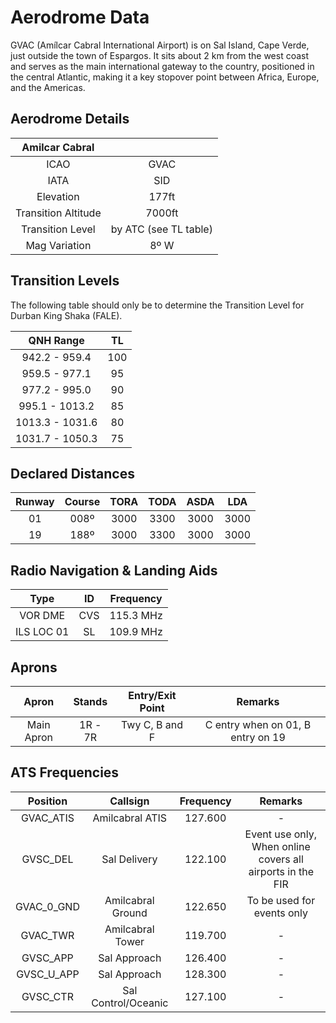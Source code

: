 # Aerodrome Data
GVAC (Amílcar Cabral International Airport) is on Sal Island, Cape Verde, just outside the town of Espargos. It sits about 2 km from the west coast and serves as the main international gateway to the country, positioned in the central Atlantic, making it a key stopover point between Africa, Europe, and the Americas.

## Aerodrome Details

|  Amilcar Cabral    |                           |
| :---------: | :----------------------------------: |
| ICAO | GVAC |
| IATA | SID |
| Elevation | 177ft |
| Transition Altitude | 7000ft |
| Transition Level | by ATC (see TL table) |
| Mag Variation | 8º W |

## Transition Levels

The following table should only be to determine the Transition Level for Durban King Shaka (FALE).

| QNH Range | TL |
| :---------: | :---------: |
| 942.2 - 959.4 | 100 |
| 959.5 - 977.1 | 95 |
| 977.2 - 995.0 | 90 |
| 995.1 - 1013.2 | 85 | 
| 1013.3 - 1031.6 | 80 |
| 1031.7 - 1050.3 | 75 |

## Declared Distances

| Runway | Course | TORA | TODA | ASDA | LDA | 
| :---------: | :---------: | :---------: | :---------: | :---------: | :---------: | 
| 01    | 008º    | 3000     | 3300     | 3000     | 3000    | 
| 19    | 188º    | 3000     | 3300     | 3000     | 3000    |  

## Radio Navigation & Landing Aids

| Type | ID | Frequency | 
| :---------: | :---------: | :---------: |
| VOR DME | CVS | 115.3 MHz |
| ILS LOC 01 | SL | 109.9 MHz |

## Aprons 

| Apron | Stands | Entry/Exit Point | Remarks |
| :---------: | :---------: | :---------: | :---------: |
| Main Apron | 1R - 7R | Twy C, B and F | C entry when on 01, B entry on 19 |

## ATS Frequencies


| Position    | Callsign              | Frequency | Remarks             |
| :---------: | :---------: | :---------: | :---------: |
| GVAC_ATIS   | Amilcabral ATIS     | 127.600   | -                   |
| GVSC_DEL   | Sal Delivery     | 122.100   | Event use only, When online covers all airports in the FIR                   |
| GVAC_0_GND    | Amilcabral Ground       | 122.650   | To be used for events only                   |
| GVAC_TWR    | Amilcabral Tower    | 119.700   | -                   |
| GVSC_APP    | Sal Approach | 126.400   | -                   |
| GVSC_U_APP    | Sal Approach    | 128.300   | - |                |
| GVSC_CTR    | Sal Control/Oceanic     | 127.100   | - |                |
